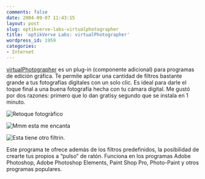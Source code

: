 ```yaml
---
comments: false
date: 2004-09-07 11:43:15
layout: post
slug: optikverve-labs-virtualphotographer
title: 'optikVerve Labs: virtualPhotographer'
wordpress_id: 1959
categories:
- Internet
---
```


[virtualPhotographer](http://www.optikvervelabs.com/) es un plug-in (componente adicional) para programas de edición gráfica. Te permite aplicar una cantidad de filtros bastante grande a tus fotografías digitales con un solo clic. Es ideal para darle el toque final a una buena fotografía hecha con tu cámara digital. Me gustó por dos razones: primero que lo dan gratisy segundo que se instala en 1 minuto.





![Retoque fotogràfico](http://www.minid.net/images/retoque-foto.png)





![Mmm esta me encanta](http://www.minid.net/images/retoque-foto2.png)





![Esta tiene otro filtrin.](http://www.minid.net/images/retoque-foto3.png)





Este programa te ofrece además de los filtros predefinidos, la posibilidad de crearte tus propios a “pulso” de ratón. Funciona en los programas Adobe Photoshop, Adobe Photoshop Elements, Paint Shop Pro, Photo-Paint y otros programas populares.




 
